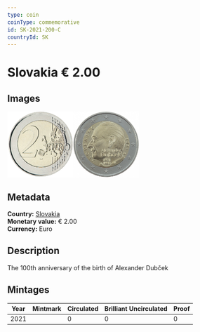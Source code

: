 ```yaml
---
type: coin
coinType: commemorative
id: SK-2021-200-C
countryId: SK
---
```


# Slovakia € 2.00

## Images

<img src="../../Images/common-2007-200.png" height="150" alt="Front image"><img src="Images/SK-2021-200.png" height="150" alt="Back image">

## Metadata

**Country:** [Slovakia](../../Countries/Slovakia/index.md)\
**Monetary value:** € 2.00\
**Currency:** Euro

## Description
The 100th anniversary of the birth of Alexander Dubček

## Mintages

| Year | Mintmark | Circulated | Brilliant Uncirculated | Proof |
| ---- | -------- | ---------- | ---------------------- | ----- |
| 2021 | | 0 | 0 | 0 |
